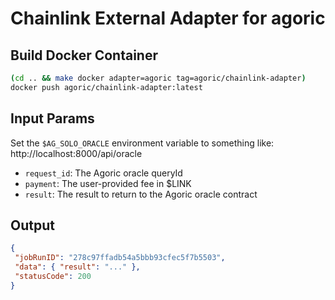 # Chainlink External Adapter for agoric

## Build Docker Container

```sh
(cd .. && make docker adapter=agoric tag=agoric/chainlink-adapter)
docker push agoric/chainlink-adapter:latest
```

## Input Params

Set the `$AG_SOLO_ORACLE` environment variable to something like: http://localhost:8000/api/oracle

- `request_id`: The Agoric oracle queryId
- `payment`: The user-provided fee in $LINK
- `result`: The result to return to the Agoric oracle contract

## Output

```json
{
 "jobRunID": "278c97ffadb54a5bbb93cfec5f7b5503",
 "data": { "result": "..." },
 "statusCode": 200
}
```
